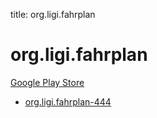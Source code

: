 title: org.ligi.fahrplan
# org.ligi.fahrplan


[Google Play Store](https://play.google.com/store/apps/details?id=org.ligi.fahrplan)


* [org.ligi.fahrplan-444](./org.ligi.fahrplan-444/)